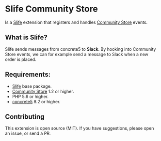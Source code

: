 # Slife Community Store
Is a [Slife](https://www.concrete5.org/marketplace/addons/slife/) extension that registers and handles [Community Store](https://github.com/concrete5-community-store/community_store) events.

## What is Slife?
Slife sends messages from concrete5 to **Slack**. By hooking into Community Store events, 
we can for example send a message to Slack when a new order is placed.

## Requirements:
- [Slife](https://www.concrete5.org/marketplace/addons/slife/) base package.
- [Community Store](https://github.com/concrete5-community-store/community_store) 1.2 or higher.
- PHP 5.6 or higher.
- [concrete5](http://www.concrete5.org/download) 8.2 or higher.

## Contributing
This extension is open source (MIT). If you have suggestions, please open an issue, or send a PR.

